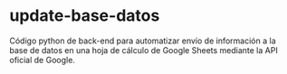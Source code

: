 # update-base-datos
Código python de back-end para automatizar envío de información a la base de datos en una hoja de cálculo de Google Sheets mediante la API oficial de Google.
